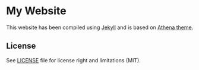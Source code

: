 # My Website

This website has been compiled using [Jekyll](https://jekyllrb.com/) and is based on [Athena theme](https://github.com/broccolini/athena).

## License

See [LICENSE](LICENSE.md) file for license right and limitations (MIT). 
